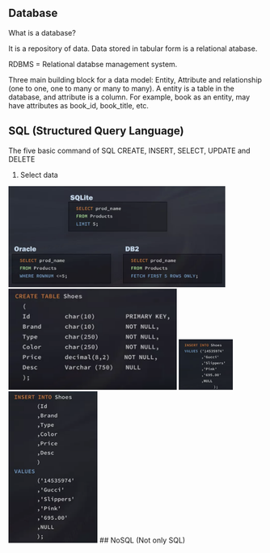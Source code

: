 ## Database
What is a database?

It is a repository of data. Data stored in tabular form is a relational atabase.

RDBMS = Relational databse management system. 

Three main building block for a data model: Entity, Attribute and relationship (one to one, one to many or many to many).
A entity is a table in the database, and attribute is a column. For example, book as an entity, may have attributes as book_id, book_title, etc.

## SQL (Structured Query Language)
The five basic command of SQL CREATE, INSERT, SELECT, UPDATE and DELETE

1. Select data

<img src = images/SQL_limit.png height = 200>
<img src = images/SQL_create.png height = 200>
<img src = images/SQL_insert1.png height = 100>
<img src = images/SQL_insert2.png height = 300>
## NoSQL (Not only SQL)





